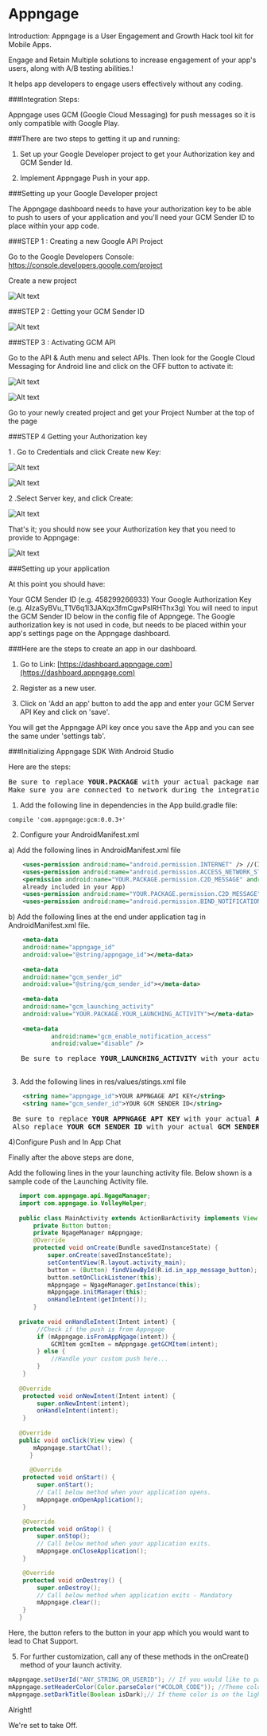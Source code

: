 # Appngage

Introduction: Appngage is a User Engagement and Growth Hack tool kit for Mobile Apps.

Engage and Retain Multiple solutions to increase engagement of your app's users, along with A/B testing abilities.!

It helps app developers to engage users effectively without any coding.

###Integration Steps:

Appngage uses GCM (Google Cloud Messaging) for push messages so it is only compatible with Google Play.

###There are two steps to getting it up and running:

1.	Set up your Google Developer project to get your Authorization key and GCM Sender Id.

2.	Implement Appngage Push in your app.

###Setting up your Google Developer project

The Appngage dashboard needs to have your authorization key to be able to push to users of your application and you'll need your GCM Sender ID to place within your app code.

###STEP 1 : 
Creating a new Google API Project

Go to the Google Developers Console: https://console.developers.google.com/project

Create a new project

![Alt text](https://github.com/Appngage/appngage-sdk-integration/blob/master/image/step1.png?raw=true "Optional Title")

###STEP 2 :
Getting your GCM Sender ID

![Alt text](https://github.com/Appngage/appngage-sdk-integration/blob/master/image/step2.png?raw=true "Optional Title")

###STEP 3 :
Activating GCM API

Go to the API & Auth menu and select APIs. Then look for the Google Cloud Messaging for Android line and click on the OFF button to activate it:

![Alt text](https://github.com/Appngage/appngage-sdk-integration/blob/master/image/step3.png?raw=true "Optional Title")

![Alt text](https://github.com/Appngage/appngage-sdk-integration/blob/master/image/step4.png?raw=true "Optional Title")

Go to your newly created project and get your Project Number at the top of the page

###STEP 4 
Getting your Authorization key

   1 . Go to Credentials and click Create new Key:

   ![Alt text](https://github.com/Appngage/appngage-sdk-integration/blob/master/image/step5.png?raw=true "Optional Title")
   
   ![Alt text](https://github.com/Appngage/appngage-sdk-integration/blob/master/image/step6.png?raw=true "Optional Title")

   2 .Select Server key, and click Create:

   ![Alt text](https://github.com/Appngage/appngage-sdk-integration/blob/master/image/step7.png?raw=true "Optional Title")
   

That's it; you should now see your Authorization key that you need to provide to Appngage:

![Alt text](https://github.com/Appngage/appngage-sdk-integration/blob/master/image/step8.png?raw=true "Optional Title")


###Setting up your application

At this point you should have:

Your GCM Sender ID (e.g. 458299266933)
Your Google Authorization Key (e.g. AIzaSyBVu_T1V6q1l3JAXqx3fmCgwPslRHThx3g)
You will need to input the GCM Sender ID below in the config file of Appngege. The Google authorization key is not used in code, 
but needs to be placed within your app's settings page on the Appngage dashboard.

###Here are the steps to create an app in our dashboard.

1) Go to Link: [https://dashboard.appngage.com](https://dashboard.appngage.com)

2) Register as a new user.

3) Click on 'Add an app' button to add the app and enter your GCM Server API Key and click on 'save'.

You will get the Appngage API key once you save the App and you can see the same under 'settings tab'.

###Initializing Appngage SDK With Android Studio

Here are the steps:
<pre>
Be sure to replace <b>YOUR.PACKAGE</b> with your actual package name, for example: <b>com.google.android</b>
Make sure you are connected to network during the integration.
</pre>

1)  Add the following line in dependencies in the App build.gradle file:
   ```
   compile 'com.appngage:gcm:0.0.3+'
   ```
2)  Configure your AndroidManifest.xml

  a) Add the following lines in AndroidManifest.xml file
```xml
    <uses-permission android:name="android.permission.INTERNET" /> //(Ignore if already included in your App)
    <uses-permission android:name="android.permission.ACCESS_NETWORK_STATE" /> //(Ignore if already included in your App)
    <permission android:name="YOUR.PACKAGE.permission.C2D_MESSAGE" android:protectionLevel="signature" />  //(Ignore if
    already included in your App)
    <uses-permission android:name="YOUR.PACKAGE.permission.C2D_MESSAGE" />  //(Ignore if already included in your App)
    <uses-permission android:name="android.permission.BIND_NOTIFICATION_LISTENER_SERVICE" />
```
   b) Add the following lines at the end under application tag in AndroidManifest.xml file. 
```xml
    <meta-data
    android:name="appngage_id"
    android:value="@string/appngage_id"></meta-data>
    
    <meta-data
    android:name="gcm_sender_id"
    android:value="@string/gcm_sender_id"></meta-data>
   
    <meta-data
    android:name="gcm_launching_activity"
    android:value="YOUR.PACKAGE.YOUR_LAUNCHING_ACTIVITY"></meta-data>
    
    <meta-data
            android:name="gcm_enable_notification_access"
            android:value="disable" />
```
   <pre>
   Be sure to replace <b>YOUR_LAUNCHING_ACTIVITY</b> with your actual <b>LAUNCHING ACTIVITY</b>
   </pre>
   
3) Add the following lines in res/values/stings.xml file
```xml
    <string name="appngage_id">YOUR APPNGAGE API KEY</string>
    <string name="gcm_sender_id">YOUR GCM SENDER ID</string>
 ```
 <pre>
 Be sure to replace <b>YOUR APPNGAGE APT KEY</b> with your actual <b>APPNGAGE API KEY</b> from Appngage Dashboard.
 Also replace <b>YOUR GCM SENDER ID</b> with your actual <b>GCM SENDER ID</b> that you obtained earlier.</pre>
 
4)Configure Push and In App Chat

Finally after the above steps are done, 

Add the following lines in the your launching activity file.
Below shown is a sample code of the Launching Activity file.
```java
   import com.appngage.api.NgageManager;
   import com.appngage.io.VolleyHelper;
   
   public class MainActivity extends ActionBarActivity implements View.OnClickListener {
       private Button button;
       private NgageManager mAppngage;
       @Override
       protected void onCreate(Bundle savedInstanceState) {
           super.onCreate(savedInstanceState);
           setContentView(R.layout.activity_main);
           button = (Button) findViewById(R.id.in_app_message_button);
           button.setOnClickListener(this);
           mAppngage = NgageManager.getInstance(this);
           mAppngage.initManager(this);
           onHandleIntent(getIntent());
       }
       
   private void onHandleIntent(Intent intent) {
        //Check if the push is from Appngage
        if (mAppngage.isFromAppNgage(intent)) {
            GCMItem gcmItem = mAppngage.getGCMItem(intent);
        } else {
            //Handle your custom push here...
        }
    }
    
   @Override
    protected void onNewIntent(Intent intent) {
        super.onNewIntent(intent);
        onHandleIntent(intent);
    }
    
   @Override
   public void onClick(View view) {
       mAppngage.startChat();
      }
      
      @Override
    protected void onStart() {
        super.onStart();
        // Call below method when your application opens.
        mAppngage.onOpenApplication();
    }

    @Override
    protected void onStop() {
        super.onStop();
        // Call below method when your application exits.
        mAppngage.onCloseApplication();
    }

    @Override
    protected void onDestroy() {
        super.onDestroy();
        // Call below method when application exits - Mandatory
        mAppngage.clear();
    }
   }
```
Here, the button refers to the button in your app which you would want to lead to Chat Support.

5)  For further customization, call any of these methods in the onCreate() method of your launch activity.
```java
mAppngage.setUserId("ANY_STRING_OR_USERID"); // If you would like to pass your App's user ID as a unique identifier. If not called, a screen will be prompted asking User's name.
mAppngage.setHeaderColor(Color.parseColor("#COLOR_CODE")); //Theme color according to your app.
mAppngage.setDarkTitle(Boolean isDark);// If theme color is on the lighter side.
```
Alright!

We're set to take Off.


